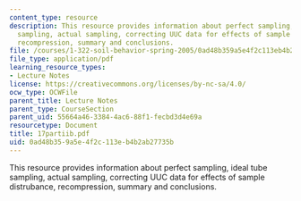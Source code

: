```yaml
---
content_type: resource
description: This resource provides information about perfect sampling, ideal tube
  sampling, actual sampling, correcting UUC data for effects of sample distrubance,
  recompression, summary and conclusions.
file: /courses/1-322-soil-behavior-spring-2005/0ad48b359a5e4f2c113eb4b2ab27735b_17partiib.pdf
file_type: application/pdf
learning_resource_types:
- Lecture Notes
license: https://creativecommons.org/licenses/by-nc-sa/4.0/
ocw_type: OCWFile
parent_title: Lecture Notes
parent_type: CourseSection
parent_uid: 55664a46-3384-4ac6-88f1-fecbd3d4e69a
resourcetype: Document
title: 17partiib.pdf
uid: 0ad48b35-9a5e-4f2c-113e-b4b2ab27735b
---
```

This resource provides information about perfect sampling, ideal tube sampling, actual sampling, correcting UUC data for effects of sample distrubance, recompression, summary and conclusions.